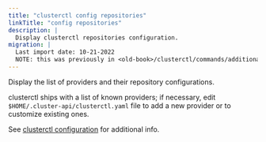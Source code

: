 ```yaml
---
title: "clusterctl config repositories"
linkTitle: "config repositories"
description: |
  Display clusterctl repositories configuration.
migration: |
  Last import date: 10-21-2022
  NOTE: this was previously in <old-book>/clusterctl/commands/additional-commands; we are not adding an alias because the old page alias already exists in _index.md
---
```


Display the list of providers and their repository configurations.

clusterctl ships with a list of known providers; if necessary, edit `$HOME/.cluster-api/clusterctl.yaml` file to add a new provider or to customize existing ones.

See [clusterctl configuration](../clusterctl-configuration) for additional info.
